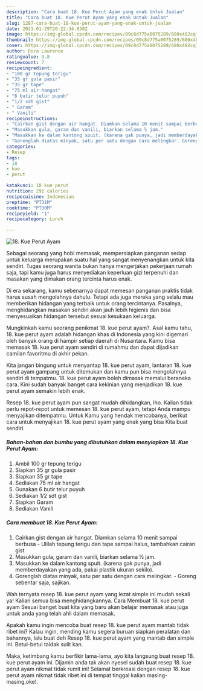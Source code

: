 ```yaml
---
description: "Cara buat 18. Kue Perut Ayam yang enak Untuk Jualan"
title: "Cara buat 18. Kue Perut Ayam yang enak Untuk Jualan"
slug: 1287-cara-buat-18-kue-perut-ayam-yang-enak-untuk-jualan
date: 2021-01-29T20:22:34.838Z
image: https://img-global.cpcdn.com/recipes/09c8d775a0075289/680x482cq70/18-kue-perut-ayam-foto-resep-utama.jpg
thumbnail: https://img-global.cpcdn.com/recipes/09c8d775a0075289/680x482cq70/18-kue-perut-ayam-foto-resep-utama.jpg
cover: https://img-global.cpcdn.com/recipes/09c8d775a0075289/680x482cq70/18-kue-perut-ayam-foto-resep-utama.jpg
author: Dora Lawrence
ratingvalue: 3.8
reviewcount: 7
recipeingredient:
- "100 gr tepung terigu"
- "35 gr gula pasir"
- "35 gr tape"
- "75 ml air hangat"
- "6 butir telur puyuh"
- "1/2 sdt gist"
- " Garam"
- " Vanili"
recipeinstructions:
- "Cairkan gist dengan air hangat. Diamkan selama 10 menit sampai berbusa Ulilah tepung terigu dan tape sampai halus, tambahkan cairan gist"
- "Masukkan gula, garam dan vanili, biarkan selama ½ jam."
- "Masukkan ke dalam kantong spuit. (karena gak punya, jadi memberdayakan yang ada, pakai plastik ukuran sekilo)."
- "Gorenglah diatas minyak, satu per satu dengan cara melingkar. Goreng sebentar saja, sajikan."
categories:
- Resep
tags:
- 18
- kue
- perut

katakunci: 18 kue perut 
nutrition: 291 calories
recipecuisine: Indonesian
preptime: "PT31M"
cooktime: "PT30M"
recipeyield: "1"
recipecategory: Lunch

---
```



![18. Kue Perut Ayam](https://img-global.cpcdn.com/recipes/09c8d775a0075289/680x482cq70/18-kue-perut-ayam-foto-resep-utama.jpg)

Sebagai seorang yang hobi memasak, mempersiapkan panganan sedap untuk keluarga merupakan suatu hal yang sangat menyenangkan untuk kita sendiri. Tugas seorang  wanita bukan hanya mengerjakan pekerjaan rumah saja, tapi kamu juga harus menyediakan keperluan gizi terpenuhi dan masakan yang dimakan orang tercinta harus enak.

Di era  sekarang, kamu sebenarnya dapat memesan panganan praktis tidak harus susah mengolahnya dahulu. Tetapi ada juga mereka yang selalu mau memberikan hidangan yang terbaik untuk orang tercintanya. Pasalnya, menghidangkan masakan sendiri akan jauh lebih higienis dan bisa menyesuaikan hidangan tersebut sesuai kesukaan keluarga. 



Mungkinkah kamu seorang penikmat 18. kue perut ayam?. Asal kamu tahu, 18. kue perut ayam adalah hidangan khas di Indonesia yang kini digemari oleh banyak orang di hampir setiap daerah di Nusantara. Kamu bisa memasak 18. kue perut ayam sendiri di rumahmu dan dapat dijadikan camilan favoritmu di akhir pekan.

Kita jangan bingung untuk menyantap 18. kue perut ayam, lantaran 18. kue perut ayam gampang untuk ditemukan dan kamu pun bisa mengolahnya sendiri di tempatmu. 18. kue perut ayam boleh dimasak memalui beraneka cara. Kini sudah banyak banget cara kekinian yang menjadikan 18. kue perut ayam semakin lebih enak.

Resep 18. kue perut ayam pun sangat mudah dihidangkan, lho. Kalian tidak perlu repot-repot untuk memesan 18. kue perut ayam, tetapi Anda mampu menyajikan ditempatmu. Untuk Kamu yang hendak mencobanya, berikut cara untuk menyajikan 18. kue perut ayam yang enak yang bisa Kita buat sendiri.

<!--inarticleads1-->

##### Bahan-bahan dan bumbu yang dibutuhkan dalam menyiapkan 18. Kue Perut Ayam:

1. Ambil 100 gr tepung terigu
1. Siapkan 35 gr gula pasir
1. Siapkan 35 gr tape
1. Sediakan 75 ml air hangat
1. Gunakan 6 butir telur puyuh
1. Sediakan 1/2 sdt gist
1. Siapkan  Garam
1. Sediakan  Vanili




<!--inarticleads2-->

##### Cara membuat 18. Kue Perut Ayam:

1. Cairkan gist dengan air hangat. Diamkan selama 10 menit sampai berbusa - Ulilah tepung terigu dan tape sampai halus, tambahkan cairan gist
1. Masukkan gula, garam dan vanili, biarkan selama ½ jam.
1. Masukkan ke dalam kantong spuit. (karena gak punya, jadi memberdayakan yang ada, pakai plastik ukuran sekilo).
1. Gorenglah diatas minyak, satu per satu dengan cara melingkar. - Goreng sebentar saja, sajikan.




Wah ternyata resep 18. kue perut ayam yang lezat simple ini mudah sekali ya! Kalian semua bisa menghidangkannya. Cara Membuat 18. kue perut ayam Sesuai banget buat kita yang baru akan belajar memasak atau juga untuk anda yang telah ahli dalam memasak.

Apakah kamu ingin mencoba buat resep 18. kue perut ayam mantab tidak ribet ini? Kalau ingin, mending kamu segera buruan siapkan peralatan dan bahannya, lalu buat deh Resep 18. kue perut ayam yang mantab dan simple ini. Betul-betul taidak sulit kan. 

Maka, ketimbang kamu berfikir lama-lama, ayo kita langsung buat resep 18. kue perut ayam ini. Dijamin anda tak akan nyesel sudah buat resep 18. kue perut ayam nikmat tidak rumit ini! Selamat berkreasi dengan resep 18. kue perut ayam nikmat tidak ribet ini di tempat tinggal kalian masing-masing,oke!.

